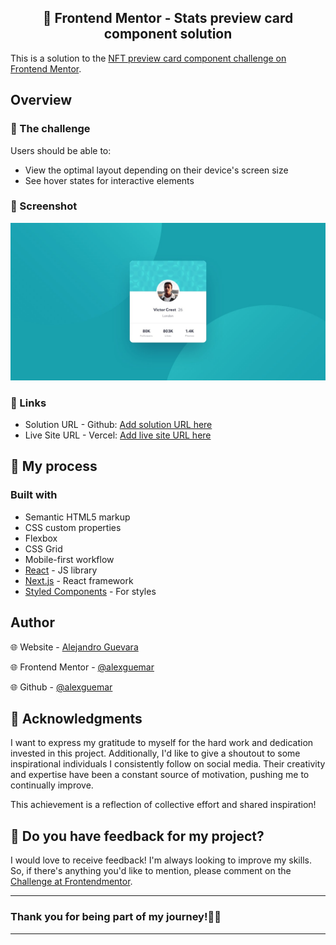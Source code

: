 <div align="center">
<h2>🎯 Frontend Mentor - Stats preview card component solution </h2>
</div>

This is a solution to the [NFT preview card component challenge on Frontend Mentor](https://www.frontendmentor.io/challenges/profile-card-component-cfArpWshJ).

## Overview

### 📁 The challenge

Users should be able to:

- View the optimal layout depending on their device's screen size
- See hover states for interactive elements

### 📸 Screenshot

![Catura de pantalla de la solución](./assets/design/desktop-design.jpg)

### 🔗 Links

- Solution URL - Github: [Add solution URL here](https://github.com/alexguemar/frontendmentor-profile-card)
- Live Site URL - Vercel: [Add live site URL here](https://frontendmentor-profile-card-beige.vercel.app/)

## 🚀 My process

### Built with

- Semantic HTML5 markup
- CSS custom properties
- Flexbox
- CSS Grid
- Mobile-first workflow
- [React](https://reactjs.org/) - JS library
- [Next.js](https://nextjs.org/) - React framework
- [Styled Components](https://styled-components.com/) - For styles

## Author

<a href="https://www.frontendmentor.io/profile/alexguemar">
</a>

🌐 Website - [Alejandro Guevara](https://www.frontendmentor.io/profile/alexguemar)

🌐 Frontend Mentor - [@alexguemar](https://www.frontendmentor.io/profile/alexguemar)

🌐 Github - [@alexguemar](https://github.com/alexguemar)

## 🌟 Acknowledgments

I want to express my gratitude to myself for the hard work and dedication invested in this project. Additionally, I'd like to give a shoutout to some inspirational individuals I consistently follow on social media. Their creativity and expertise have been a constant source of motivation, pushing me to continually improve.

This achievement is a reflection of collective effort and shared inspiration!

## 🤗 Do you have feedback for my project?

I would love to receive feedback! I'm always looking to improve my skills. So, if there's anything you'd like to mention, please comment on the [Challenge at Frontendmentor](https://www.frontendmentor.io/solutions/profile-card-A6y3jgztk3).

---

### **Thank you for being part of my journey!🌟🙌**

---
